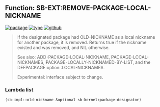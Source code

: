 ## Function: SB-EXT:REMOVE-PACKAGE-LOCAL-NICKNAME
[![package](https://img.shields.io/badge/Package-SB--EXT-5f9ea0.svg?style=social&colorA=999999)](../) [![type](https://img.shields.io/badge/Type-Function-5f9ea0.svg?style=social&colorA=999999)](../#function) [![github](https://img.shields.io/badge/GitHub-View_the_source-5f9ea0.svg?style=social&colorA=999999&logo=github)](https://github.com/sbcl/sbcl/blob/master/src/code/target-package.lisp/) 

> If the designated package had OLD-NICKNAME as a local nickname for
> another package, it is removed. Returns true if the nickname existed and was
> removed, and NIL otherwise.
> 
> See also: ADD-PACKAGE-LOCAL-NICKNAME, PACKAGE-LOCAL-NICKNAMES,
> PACKAGE-LOCALLY-NICKNAMED-BY-LIST, and the DEFPACKAGE option :LOCAL-NICKNAMES.
> 
> Experimental: interface subject to change.

### Lambda list
```cl
(sb-impl::old-nickname &optional sb-kernel:package-designator)
```
